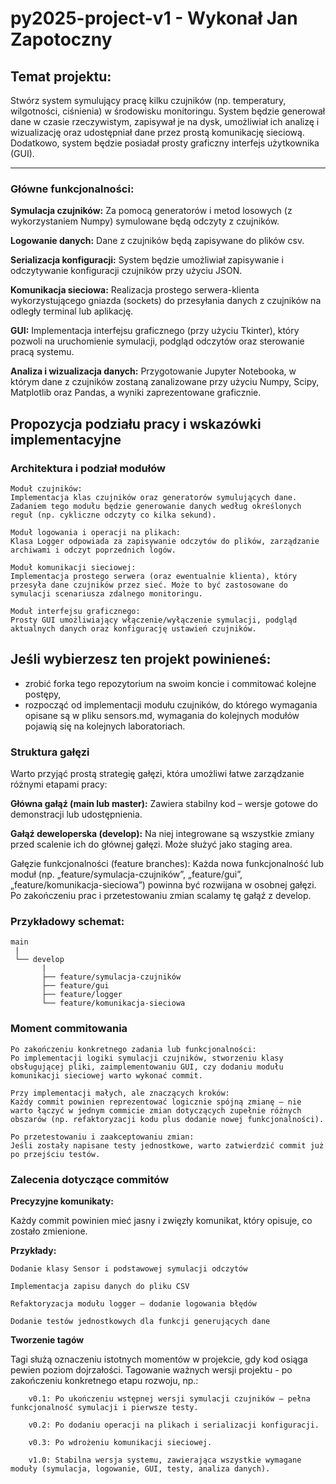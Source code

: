 # py2025-project-v1 - Wykonał Jan Zapotoczny

## Temat projektu:

Stwórz system symulujący pracę kilku czujników (np. temperatury, wilgotności, ciśnienia) w środowisku monitoringu. System będzie generował dane w czasie rzeczywistym, zapisywał je na dysk, umożliwiał ich analizę i wizualizację oraz udostępniał dane przez prostą komunikację sieciową. Dodatkowo, system będzie posiadał prosty graficzny interfejs użytkownika (GUI).

---

### Główne funkcjonalności:

**Symulacja czujników:** Za pomocą generatorów i metod losowych (z wykorzystaniem Numpy) symulowane będą odczyty z czujników.

**Logowanie danych:** Dane z czujników będą zapisywane do plików csv.

**Serializacja konfiguracji:** System będzie umożliwiał zapisywanie i odczytywanie konfiguracji czujników przy użyciu JSON.

**Komunikacja sieciowa:** Realizacja prostego serwera-klienta wykorzystującego gniazda (sockets) do przesyłania danych z czujników na odległy terminal lub aplikację.

**GUI:** Implementacja interfejsu graficznego (przy użyciu Tkinter), który pozwoli na uruchomienie symulacji, podgląd odczytów oraz sterowanie pracą systemu.

**Analiza i wizualizacja danych:** Przygotowanie Jupyter Notebooka, w którym dane z czujników zostaną zanalizowane przy użyciu Numpy, Scipy, Matplotlib oraz Pandas, a wyniki zaprezentowane graficznie.

## Propozycja podziału pracy i wskazówki implementacyjne

### Architektura i podział modułów

    Moduł czujników:
    Implementacja klas czujników oraz generatorów symulujących dane. Zadaniem tego modułu będzie generowanie danych według określonych reguł (np. cykliczne odczyty co kilka sekund).

    Moduł logowania i operacji na plikach:
    Klasa Logger odpowiada za zapisywanie odczytów do plików, zarządzanie archiwami i odczyt poprzednich logów.

    Moduł komunikacji sieciowej:
    Implementacja prostego serwera (oraz ewentualnie klienta), który przesyła dane czujników przez sieć. Może to być zastosowane do symulacji scenariusza zdalnego monitoringu.

    Moduł interfejsu graficznego:
    Prosty GUI umożliwiający włączenie/wyłączenie symulacji, podgląd aktualnych danych oraz konfigurację ustawień czujników.

## Jeśli wybierzesz ten projekt powinieneś:

- zrobić forka tego repozytorium na swoim koncie i commitować kolejne postępy,
- rozpocząć od implementacji modułu czujników, do którego wymagania opisane są w pliku sensors.md, wymagania do kolejnych modułów pojawią się na kolejnych laboratoriach.

### Struktura gałęzi

Warto przyjąć prostą strategię gałęzi, która umożliwi łatwe zarządzanie różnymi etapami pracy:

**Główna gałąź (main lub master):**
Zawiera stabilny kod – wersje gotowe do demonstracji lub udostępnienia.

**Gałąź deweloperska (develop):**
Na niej integrowane są wszystkie zmiany przed scalenie ich do głównej gałęzi. Może służyć jako staging area.

Gałęzie funkcjonalności (feature branches):
Każda nowa funkcjonalność lub moduł (np. „feature/symulacja-czujników”, „feature/gui”, „feature/komunikacja-sieciowa”) powinna być rozwijana w osobnej gałęzi. Po zakończeniu prac i przetestowaniu zmian scalamy tę gałąź z develop.

### Przykładowy schemat:

```text
main
 |
 └── develop
       |
       ├── feature/symulacja-czujników
       ├── feature/gui
       ├── feature/logger
       └── feature/komunikacja-sieciowa
```

### Moment commitowania

    Po zakończeniu konkretnego zadania lub funkcjonalności:
    Po implementacji logiki symulacji czujników, stworzeniu klasy obsługującej pliki, zaimplementowaniu GUI, czy dodaniu modułu komunikacji sieciowej warto wykonać commit.

    Przy implementacji małych, ale znaczących kroków:
    Każdy commit powinien reprezentować logicznie spójną zmianę – nie warto łączyć w jednym commicie zmian dotyczących zupełnie różnych obszarów (np. refaktoryzacji kodu plus dodanie nowej funkcjonalności).

    Po przetestowaniu i zaakceptowaniu zmian:
    Jeśli zostały napisane testy jednostkowe, warto zatwierdzić commit już po przejściu testów.

### Zalecenia dotyczące commitów

**Precyzyjne komunikaty:**

Każdy commit powinien mieć jasny i zwięzły komunikat, który opisuje, co zostało zmienione.

**Przykłady:**

    Dodanie klasy Sensor i podstawowej symulacji odczytów

    Implementacja zapisu danych do pliku CSV

    Refaktoryzacja modułu logger – dodanie logowania błędów

    Dodanie testów jednostkowych dla funkcji generujących dane


**Tworzenie tagów**

Tagi służą oznaczeniu istotnych momentów w projekcie, gdy kod osiąga pewien poziom dojrzałości. Tagowanie ważnych wersji projektu - po zakończeniu konkretnego etapu rozwoju, np.:

        v0.1: Po ukończeniu wstępnej wersji symulacji czujników – pełna funkcjonalność symulacji i pierwsze testy.

        v0.2: Po dodaniu operacji na plikach i serializacji konfiguracji.

        v0.3: Po wdrożeniu komunikacji sieciowej.

        v1.0: Stabilna wersja systemu, zawierająca wszystkie wymagane moduły (symulacja, logowanie, GUI, testy, analiza danych).

